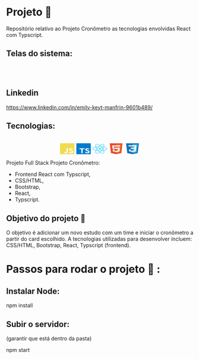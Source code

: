 # Projeto 💼

Repositório relativo ao Projeto Cronômetro as tecnologias envolvidas React com Typscript.  

## Telas do sistema:

<div align="center">
<img width="550"  >
<img width="550" >
</div>

## Linkedin

https://www.linkedin.com/in/emily-keyt-manfrin-9601b489/


## Tecnologias: 

<div style="display: inline_block theme=radical" align="center"><br>
  <img align="center" alt="M-Js" height="30" width="40"  src="https://raw.githubusercontent.com/devicons/devicon/master/icons/javascript/javascript-plain.svg">
  <img align="center" alt="M-Ts" height="30" width="40" src="https://raw.githubusercontent.com/devicons/devicon/master/icons/typescript/typescript-plain.svg">
  <img align="center" alt="M-React" height="30" width="40" src="https://raw.githubusercontent.com/devicons/devicon/master/icons/react/react-original.svg">
  <img align="center" alt="M-HTML" height="30" width="40" src="https://raw.githubusercontent.com/devicons/devicon/master/icons/html5/html5-original.svg">
  <img align="center" alt="M-CSS" height="30" width="40" src="https://raw.githubusercontent.com/devicons/devicon/master/icons/css3/css3-original.svg">
</div>

Projeto Full Stack Projeto Cronômetro:

- Frontend React com Typscript,
- CSS/HTML,
- Bootstrap,
- React,
- Typscript.

## Objetivo do projeto 📖 

O objetivo é adicionar um novo estudo com um time e iniciar o cronômetro a partir do card escolhido.
A tecnologias utilizadas para desenvolver incluem: CSS/HTML, Bootstrap, React, Typscript (frontend).

# Passos para rodar o projeto 📖 :

## Instalar Node:

npm install

## Subir o servidor:

(garantir que está dentro da pasta)

npm start




